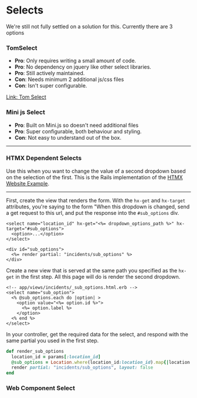 # Selects

We're still not fully settled on a solution for this. Currently there are 3 options

### TomSelect

- **Pro**: Only requires writing a small amount of code.
- **Pro**: No dependency on jquery like other select libraries.
- **Pro**: Still actively maintained.
- **Con**: Needs minimum 2 additional js/css files 
- **Con**: Isn't super configurable.

[Link: Tom Select](/docs?file=tomselect.md)


### Mini js Select

- **Pro**: Built on Mini.js so doesn't need additional files
- **Pro**: Super configurable, both behaviour and styling.
- **Con**: Not easy to understand out of the box.

---

### HTMX Dependent Selects

Use this when you want to change the value of a second dropdown based on the selection of the first. This is the Rails implementation of the [HTMX Website Example](https://htmx.org/examples/value-select/).

---

First, create the view that renders the form. With the `hx-get` and `hx-target` attributes, you're saying to the form "When this dropdown is changed, send a get request to this url, and put the response into the `#sub_options` div.

```erb
<select name="location_id" hx-get="<%= dropdown_options_path %>" hx-target="#sub_options">
  <option>...</option>
</select>

<div id="sub_options">
  <%= render partial: "incidents/sub_options" %>
</div>
```

Create a new view that is served at the same path you specified as the `hx-get` in the first step. All this page will do is render the second dropdown.

```erb
<!-- app/views/incidents/_sub_options.html.erb -->
<select name="sub_option">
  <% @sub_options.each do |option| >
    <option value="<%= option.id %>">
      <%= option.label %>
    </option>
  <% end %>
</select>
```

In your controller, get the required data for the select, and respond with the same partial you used in the first step. 

```ruby
def render_sub_options
  location_id = params[:location_id]
  @sub_options = Location.where(location_id:location_id).map{|location| [label: location.name, id: location.id] }
  render partial: "incidents/sub_options", layout: false
end
```


### Web Component Select